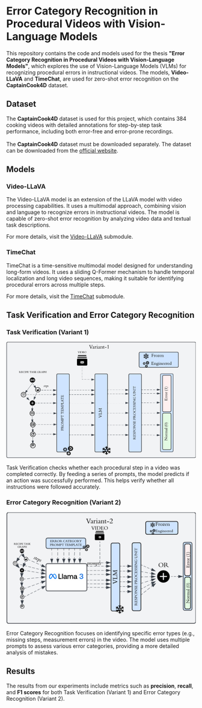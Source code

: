 # Error Category Recognition in Procedural Videos with Vision-Language Models

This repository contains the code and models used for the thesis **"Error Category Recognition in Procedural Videos with Vision-Language Models"**, which explores the use of Vision-Language Models (VLMs) for recognizing procedural errors in instructional videos. The models, **Video-LLaVA** and **TimeChat**, are used for zero-shot error recognition on the **CaptainCook4D** dataset.

## Dataset
The **CaptainCook4D** dataset is used for this project, which contains 384 cooking videos with detailed annotations for step-by-step task performance, including both error-free and error-prone recordings. \
\
The **CaptainCook4D** dataset must be downloaded separately. The dataset can be downloaded from the [official website](https://captaincook4d.github.io/captain-cook/).

## Models
### Video-LLaVA
The Video-LLaVA model is an extension of the LLaVA model with video processing capabilities. It uses a multimodal approach, combining vision and language to recognize errors in instructional videos. The model is capable of zero-shot error recognition by analyzing video data and textual task descriptions.

For more details, visit the [Video-LLaVA](https://github.com/bhavyaalekhya/Video-LLaVA) submodule.

### TimeChat
TimeChat is a time-sensitive multimodal model designed for understanding long-form videos. It uses a sliding Q-Former mechanism to handle temporal localization and long video sequences, making it suitable for identifying procedural errors across multiple steps.

For more details, visit the [TimeChat](https://github.com/bhavyaalekhya/evaluation_suite/tree/main/Video-LMMs-Inference/TimeChat) submodule.

## Task Verification and Error Category Recognition

### Task Verification (Variant 1)
<img src="workflow/variant1.png"> 

Task Verification checks whether each procedural step in a video was completed correctly. By feeding a series of prompts, the model predicts if an action was successfully performed. This helps verify whether all instructions were followed accurately.


### Error Category Recognition (Variant 2)
<img src="workflow/variant2.png"> 

Error Category Recognition focuses on identifying specific error types (e.g., missing steps, measurement errors) in the video. The model uses multiple prompts to assess various error categories, providing a more detailed analysis of mistakes.


## Results
The results from our experiments include metrics such as **precision**, **recall**, and **F1 scores** for both Task Verification (Variant 1) and Error Category Recognition (Variant 2).